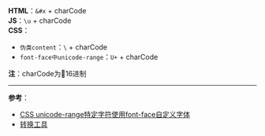 **HTML**：`&#x` + charCode  
**JS**：`\u` + charCode  
**CSS**：
 - `伪类content`：`\` + charCode
 - `font-face中unicode-range`：`U+` +  charCode

**注**：charCode为16进制
 - - -
 **参考**：
 - [CSS unicode-range特定字符使用font-face自定义字体](http://www.zhangxinxu.com/wordpress/2016/11/css-unicode-range-character-font-face/)
 - [转换工具](https://r12a.github.io/apps/conversion/)